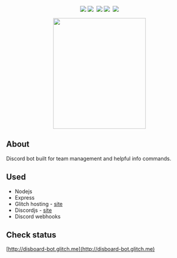 <p align="center">
    <img src="https://img.shields.io/uptimerobot/status/m781988851-938274f9a647999f631d51b0.svg?label=server&style=flat" /> <img src="https://img.shields.io/uptimerobot/ratio/m781988851-938274f9a647999f631d51b0.svg?label=server%20uptime&style=flat" />&nbsp;
    <img src="https://img.shields.io/uptimerobot/status/m781341370-d375025844aeece012d108ba.svg?label=bot&style=flat" /> <img src="https://img.shields.io/uptimerobot/ratio/m781341370-d375025844aeece012d108ba.svg?label=bot%20uptime&style=flat" />&nbsp;
    <a href="https://discord.gg/3JDE5u3"><img src="https://img.shields.io/discord/410932889601966100.svg?style=flat&logo=discord&logoColor=%23ffffff&colorB=%23FF1865" /></a>

</p>

<p align="center">
    <img width="250" height="300" src="https://cdn.discordapp.com/attachments/503303753705848838/541225512459042818/tet_github.png">
</p>

## About

Discord bot built for team management and helpful info commands.

## Used

- Nodejs
- Express
- Glitch hosting - [site](https://glitch.com)
- Discordjs - [site](https://discord.js.org)
- Discord webhooks

## Check status

[http://disboard-bot.glitch.me](http://disboard-bot.glitch.me)